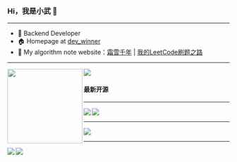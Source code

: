 ### Hi，我是小武 👋

---

- 🔭 Backend Developer
- 🏠 Homepage at [dev_winner](https://www.jianshu.com/u/89c061b853ad)
- 📒 My algorithm note website：[霜雪千年](https://www.cnblogs.com/acgoto/) | [我的LeetCode刷题之路](https://wzomg.github.io/LeetcodeRecord/#/)

---

<div>
  <img height="170" align="left" src="https://github-readme-stats.vercel.app/api?username=wzomg&count_private=true" />
  <img src="https://github-readme-stats.vercel.app/api/top-langs/?username=wzomg&layout=compact" />
</div>

#### 最新开源

---

<a href="https://github.com/wzomg/chatclient">
  <img align="left"  src="https://github-readme-stats.vercel.app/api/pin/?username=wzomg&repo=chatclient" />
</a>

<a href="https://github.com/wzomg/chatserver">
  <img align="center"  src="https://github-readme-stats.vercel.app/api/pin/?username=wzomg&repo=chatserver" />
</a>

----

<a href="https://github.com/wzomg/chatadmin">
  <img align="center"  src="https://github-readme-stats.vercel.app/api/pin/?username=wzomg&repo=chatadmin" />
</a>

----

<a href="https://github.com/wzomg/online-learning-frontend">
  <img align="left"  src="https://github-readme-stats.vercel.app/api/pin/?username=wzomg&repo=online-learning-frontend" />
</a>

<a href="https://github.com/wzomg/online-learning-backend">
  <img align="center"  src="https://github-readme-stats.vercel.app/api/pin/?username=wzomg&repo=online-learning-backend" />
</a>
